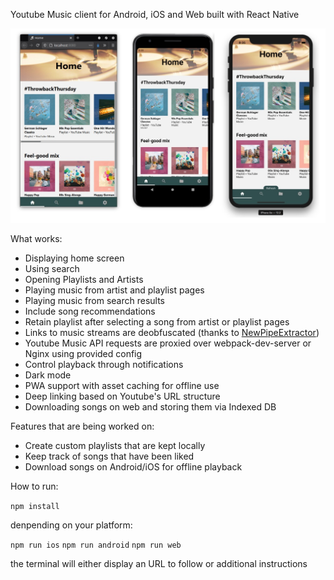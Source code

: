Youtube Music client for Android, iOS and Web built with React Native

![alt text](youtune.jpg)

What works:
- Displaying home screen
- Using search
- Opening Playlists and Artists
- Playing music from artist and playlist pages
- Playing music from search results
- Include song recommendations
- Retain playlist after selecting a song from artist or playlist pages
- Links to music streams are deobfuscated (thanks to [NewPipeExtractor](https://github.com/TeamNewPipe/NewPipeExtractor))
- Youtube Music API requests are proxied over webpack-dev-server or Nginx using provided config
- Control playback through notifications
- Dark mode
- PWA support with asset caching for offline use
- Deep linking based on Youtube's URL structure
- Downloading songs on web and storing them via Indexed DB

Features that are being worked on:
- Create custom playlists that are kept locally
- Keep track of songs that have been liked
- Download songs on Android/iOS for offline playback

How to run:

`npm install`

denpending on your platform:

`npm run ios`
`npm run android`
`npm run web`

the terminal will either display an URL to follow or additional instructions